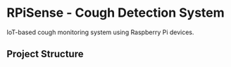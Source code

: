 # RPiSense - Cough Detection System

IoT-based cough monitoring system using Raspberry Pi devices.

## Project Structure 